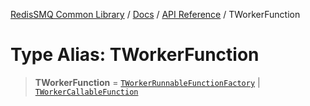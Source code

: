 [RedisSMQ Common Library](../../../README.md) / [Docs](../../README.md) / [API Reference](../README.md) / TWorkerFunction

# Type Alias: TWorkerFunction

> **TWorkerFunction** = [`TWorkerRunnableFunctionFactory`](TWorkerRunnableFunctionFactory.md) \| [`TWorkerCallableFunction`](TWorkerCallableFunction.md)
